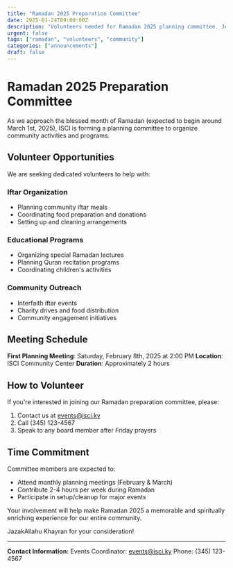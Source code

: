 ```yaml
---
title: "Ramadan 2025 Preparation Committee"
date: 2025-01-24T09:00:00Z
description: "Volunteers needed for Ramadan 2025 planning committee. Join us in organizing community iftar and special programs."
urgent: false
tags: ["ramadan", "volunteers", "community"]
categories: ["announcements"]
draft: false
---
```


# Ramadan 2025 Preparation Committee

As we approach the blessed month of Ramadan (expected to begin around March 1st, 2025), ISCI is forming a planning committee to organize community activities and programs.

## Volunteer Opportunities

We are seeking dedicated volunteers to help with:

### Iftar Organization
- Planning community iftar meals
- Coordinating food preparation and donations
- Setting up and cleaning arrangements

### Educational Programs
- Organizing special Ramadan lectures
- Planning Quran recitation programs
- Coordinating children's activities

### Community Outreach
- Interfaith iftar events
- Charity drives and food distribution
- Community engagement initiatives

## Meeting Schedule

**First Planning Meeting**: Saturday, February 8th, 2025 at 2:00 PM
**Location**: ISCI Community Center
**Duration**: Approximately 2 hours

## How to Volunteer

If you're interested in joining our Ramadan preparation committee, please:

1. Contact us at events@isci.ky
2. Call (345) 123-4567
3. Speak to any board member after Friday prayers

## Time Commitment

Committee members are expected to:
- Attend monthly planning meetings (February & March)
- Contribute 2-4 hours per week during Ramadan
- Participate in setup/cleanup for major events

Your involvement will help make Ramadan 2025 a memorable and spiritually enriching experience for our entire community.

JazakAllahu Khayran for your consideration!

---

**Contact Information:**
Events Coordinator: events@isci.ky
Phone: (345) 123-4567
